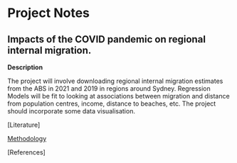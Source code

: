 # Project Notes

## Impacts of the COVID pandemic on regional internal migration.

**Description**

The project will involve downloading regional internal migration estimates from the ABS in 2021 and 2019
in regions around Sydney. Regression Models will be fit to looking at associations between migration and
distance from population centres, income, distance to beaches, etc. The project should incorporate some data
visualisation.


[Literature]


[Methodology](methodology.md)


[References]
